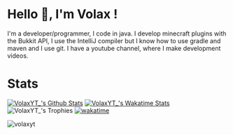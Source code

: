 # Hello 👋, I'm Volax !
I'm a developer/programmer, I code in java. 
I develop minecraft plugins with the Bukkit API, I use the IntelliJ compiler but I know how to use gradle and maven and I use git.
I have a youtube channel, where I make development videos.

# Stats
[![VolaxYT_'s Github Stats](https://github-readme-stats.vercel.app/api?username=volaxyt&show_icons=true&hide_border=true&theme=radical&count_private=true)](https://github.com/anuraghazra/github-readme-stats)
[![VolaxYT_'s Wakatime Stats](https://github-readme-stats.vercel.app/api/wakatime?username=Volax)](https://github.com/anuraghazra/github-readme-stats)
![VolaxYT_'s Trophies](https://github-profile-trophy.vercel.app/?username=volaxyt&theme=onedark&no-frame=true&no-bg=true)
[![wakatime](https://wakatime.com/badge/user/2454c47d-1a2e-4617-9e61-8aebed2b05f4.svg)](https://wakatime.com/@2454c47d-1a2e-4617-9e61-8aebed2b05f4)

<p align="left"> <img src="https://komarev.com/ghpvc/?username=volaxyt" alt="volaxyt" /> </p>
